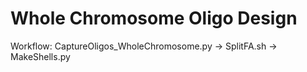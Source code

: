 # Whole Chromosome Oligo Design

Workflow: CaptureOligos_WholeChromosome.py -> SplitFA.sh -> MakeShells.py
